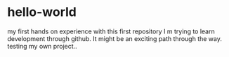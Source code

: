 # hello-world
my first hands on experience with this first repository
I m trying to learn development through github.
It might be an exciting path through the way.
testing my own project..
